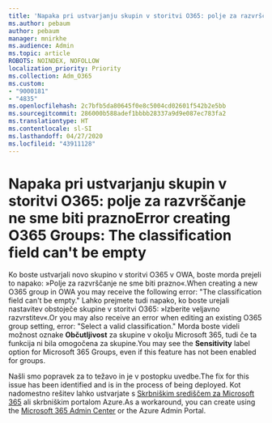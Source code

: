 ```yaml
---
title: 'Napaka pri ustvarjanju skupin v storitvi O365: polje za razvrščanje ne sme biti prazno'
ms.author: pebaum
author: pebaum
manager: mnirkhe
ms.audience: Admin
ms.topic: article
ROBOTS: NOINDEX, NOFOLLOW
localization_priority: Priority
ms.collection: Adm_O365
ms.custom:
- "9000181"
- "4835"
ms.openlocfilehash: 2c7bfb5da80645f0e8c5004cd02601f542b2e5bb
ms.sourcegitcommit: 286000b588adef1bbbb28337a9d9e087ec783fa2
ms.translationtype: HT
ms.contentlocale: sl-SI
ms.lasthandoff: 04/27/2020
ms.locfileid: "43911128"
---
```

# <a name="error-creating-o365-groups-the-classification-field-cant-be-empty"></a><span data-ttu-id="8f4bf-102">Napaka pri ustvarjanju skupin v storitvi O365: polje za razvrščanje ne sme biti prazno</span><span class="sxs-lookup"><span data-stu-id="8f4bf-102">Error creating O365 Groups: The classification field can't be empty</span></span>

<span data-ttu-id="8f4bf-103">Ko boste ustvarjali novo skupino v storitvi O365 v OWA, boste morda prejeli to napako: »Polje za razvrščanje ne sme biti prazno«.</span><span class="sxs-lookup"><span data-stu-id="8f4bf-103">When creating a new O365 group in OWA you may receive the following error: "The classification field can't be empty."</span></span>  <span data-ttu-id="8f4bf-104">Lahko prejmete tudi napako, ko boste urejali nastavitev obstoječe skupine v storitvi O365: »Izberite veljavno razvrstitev«.</span><span class="sxs-lookup"><span data-stu-id="8f4bf-104">Or you may also receive an error when editing an existing O365 group setting, error: "Select a valid classification."</span></span>   <span data-ttu-id="8f4bf-105">Morda boste videli možnost oznake **Občutljivost** za skupine v okolju Microsoft 365, tudi če ta funkcija ni bila omogočena za skupine.</span><span class="sxs-lookup"><span data-stu-id="8f4bf-105">You may see the **Sensitivity** label option for Microsoft 365 Groups, even if this feature has not been enabled for groups.</span></span>

<span data-ttu-id="8f4bf-106">Našli smo popravek za to težavo in je v postopku uvedbe.</span><span class="sxs-lookup"><span data-stu-id="8f4bf-106">The fix for this issue has been identified and is in the process of being deployed.</span></span>  <span data-ttu-id="8f4bf-107">Kot nadomestno rešitev lahko ustvarjate s [Skrbniškim središčem za Microsoft 365](https://docs.microsoft.com/microsoft-365/admin/create-groups/create-groups?view=o365-worldwide) ali skrbniškim portalom Azure.</span><span class="sxs-lookup"><span data-stu-id="8f4bf-107">As a workaround, you can create using the [Microsoft 365 Admin Center](https://docs.microsoft.com/microsoft-365/admin/create-groups/create-groups?view=o365-worldwide) or the Azure Admin Portal.</span></span>
